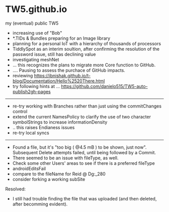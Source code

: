 # TW5.github.io
my (eventual) public TW5

* increasing use of "Bob"
* *.TIDs & Bundles preparing for an Image library
* planning for a personal IoT with a hierarchy of thousands of processors
* TiddlySpot as an interim soultion, after confirming the resolution of the password issue, still has declining value
* investigating meshNet
* ... this recognizes the plans to migrate more Core function to GitHub.
* .... Pausing to assess the purchace of GitHub impacts.
* reviewing https://ibnishak.github.io/t-blog/Documentation/Hello%2520There.html
* try following hints at ... https://github.com/danielo515/TW5-auto-publish2gh-pages
<hr>

* re-try working with Branches rather than just using the commitChanges control
* extend the current NamesPolicy to clarify the use of two character symbolStrings to increase informationDensity
* .. this raises Endianess issues
* re-try local syncs
<hr>

* Found a file, but it's "too big ( @4.5 mB ) to be shown, just now".  Subsequent Delete attempts failed, until being followed by a Commit.
* There seemed to be an issue with fileType, as well.
* Check some other Users' areas to see if there is a preferred fileType
* androidEditsFail
* compare to the fileName for Reid @ Dg:_280
* consider forking a working subSite

Resolved:

* I still had trouble finding the file that was uploaded (and then deleted, after becomming evident).
